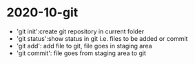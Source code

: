 # 2020-10-git

- 'git init':create git repository in current folder
- 'git status':show status in git i.e. files to be added or commit
- 'git add': add file to git, file goes in staging area
- 'git commit': file goes from staging area to git 
